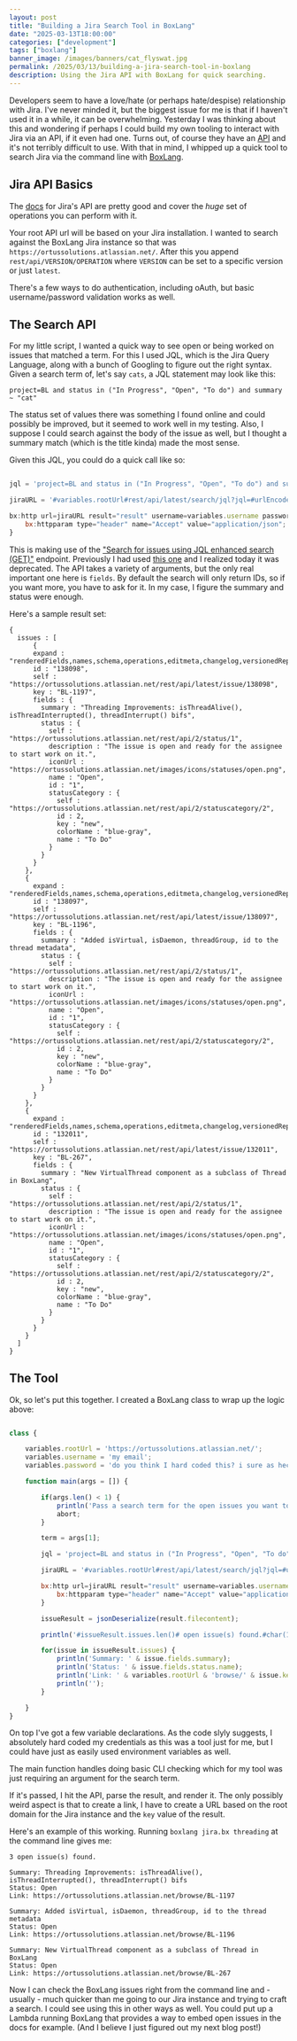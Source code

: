 ```yaml
---
layout: post
title: "Building a Jira Search Tool in BoxLang"
date: "2025-03-13T18:00:00"
categories: ["development"]
tags: ["boxlang"]
banner_image: /images/banners/cat_flyswat.jpg
permalink: /2025/03/13/building-a-jira-search-tool-in-boxlang
description: Using the Jira API with BoxLang for quick searching.
---
```


Developers seem to have a love/hate (or perhaps hate/despise) relationship with Jira. I've never minded it, but the biggest issue for me is that if I haven't used it in a while, it can be overwhelming. Yesterday I was thinking about this and wondering if perhaps I could build my own tooling to interact with Jira via an API, if it even had one. Turns out, of course they have an [API](https://developer.atlassian.com/cloud/jira/platform/rest/v3/intro/#version) and it's not terribly difficult to use. With that in mind, I whipped up a quick tool to search Jira via the command line with [BoxLang](https://boxlang.io).

## Jira API Basics

The [docs](https://developer.atlassian.com/cloud/jira/platform/rest/v3/intro/#version) for Jira's API are pretty good and cover the *huge* set of operations you can perform with it.

Your root API url will be based on your Jira installation. I wanted to search against the BoxLang Jira instance so that was `https://ortussolutions.atlassian.net/`. After this you append `rest/api/VERSION/OPERATION` where `VERSION` can be set to a specific version or just `latest`. 

There's a few ways to do authentication, including oAuth, but basic username/password validation works as well. 

## The Search API

For my little script, I wanted a quick way to see open or being worked on issues that matched a term. For this I used JQL, which is the Jira Query Language, along with a bunch of Googling to figure out the right syntax. Given a search term of, let's say `cats`, a JQL statement may look like this:

```
project=BL and status in ("In Progress", "Open", "To do") and summary ~ "cat"
```

The status set of values there was something I found online and could possibly be improved, but it seemed to work well in my testing. Also, I suppose I could search against the body of the issue as well, but I thought a summary match (which is the title kinda) made the most sense.

Given this JQL, you could do a quick call like so:

```js

jql = 'project=BL and status in ("In Progress", "Open", "To do") and summary ~ "cat"';

jiraURL = '#variables.rootUrl#rest/api/latest/search/jql?jql=#urlEncodedFormat(jql)#&fields=summary,status&maxResults=1000';

bx:http url=jiraURL result="result" username=variables.username password=variables.password {
	bx:httpparam type="header" name="Accept" value="application/json";
}
```

This is making use of the ["Search for issues using JQL enhanced search (GET)"](https://developer.atlassian.com/cloud/jira/platform/rest/v3/api-group-issue-search/#api-rest-api-3-search-jql-get) endpoint. Previously I had used [this one](https://developer.atlassian.com/cloud/jira/platform/rest/v3/api-group-issue-search/#api-rest-api-3-search-get) and I realized today it was deprecated. The API takes a variety of arguments, but the only real important one here is `fields`. By default the search will only return IDs, so if you want more, you have to ask for it. In my case, I figure the summary and status were enough. 

Here's a sample result set:

```
{
  issues : [
      {
      expand : "renderedFields,names,schema,operations,editmeta,changelog,versionedRepresentations",
      id : "138098",
      self : "https://ortussolutions.atlassian.net/rest/api/latest/issue/138098",
      key : "BL-1197",
      fields : {
        summary : "Threading Improvements: isThreadAlive(), isThreadInterrupted(), threadInterrupt() bifs",
        status : {
          self : "https://ortussolutions.atlassian.net/rest/api/2/status/1",
          description : "The issue is open and ready for the assignee to start work on it.",
          iconUrl : "https://ortussolutions.atlassian.net/images/icons/statuses/open.png",
          name : "Open",
          id : "1",
          statusCategory : {
            self : "https://ortussolutions.atlassian.net/rest/api/2/statuscategory/2",
            id : 2,
            key : "new",
            colorName : "blue-gray",
            name : "To Do"
          }
        }
      }
    },
    {
      expand : "renderedFields,names,schema,operations,editmeta,changelog,versionedRepresentations",
      id : "138097",
      self : "https://ortussolutions.atlassian.net/rest/api/latest/issue/138097",
      key : "BL-1196",
      fields : {
        summary : "Added isVirtual, isDaemon, threadGroup, id to the thread metadata",
        status : {
          self : "https://ortussolutions.atlassian.net/rest/api/2/status/1",
          description : "The issue is open and ready for the assignee to start work on it.",
          iconUrl : "https://ortussolutions.atlassian.net/images/icons/statuses/open.png",
          name : "Open",
          id : "1",
          statusCategory : {
            self : "https://ortussolutions.atlassian.net/rest/api/2/statuscategory/2",
            id : 2,
            key : "new",
            colorName : "blue-gray",
            name : "To Do"
          }
        }
      }
    },
    {
      expand : "renderedFields,names,schema,operations,editmeta,changelog,versionedRepresentations",
      id : "132011",
      self : "https://ortussolutions.atlassian.net/rest/api/latest/issue/132011",
      key : "BL-267",
      fields : {
        summary : "New VirtualThread component as a subclass of Thread in BoxLang",
        status : {
          self : "https://ortussolutions.atlassian.net/rest/api/2/status/1",
          description : "The issue is open and ready for the assignee to start work on it.",
          iconUrl : "https://ortussolutions.atlassian.net/images/icons/statuses/open.png",
          name : "Open",
          id : "1",
          statusCategory : {
            self : "https://ortussolutions.atlassian.net/rest/api/2/statuscategory/2",
            id : 2,
            key : "new",
            colorName : "blue-gray",
            name : "To Do"
          }
        }
      }
    }
  ]
}
```

## The Tool

Ok, so let's put this together. I created a BoxLang class to wrap up the logic above:

```js

class {

	variables.rootUrl = 'https://ortussolutions.atlassian.net/';
	variables.username = 'my email';
	variables.password = 'do you think I hard coded this? i sure as heck did';

	function main(args = []) {

		if(args.len() < 1) {
			println('Pass a search term for the open issues you want to find.');
			abort;
		}

		term = args[1];

		jql = 'project=BL and status in ("In Progress", "Open", "To do") and summary ~ "#term#"';

		jiraURL = '#variables.rootUrl#rest/api/latest/search/jql?jql=#urlEncodedFormat(jql)#&fields=summary,status&maxResults=1000';

		bx:http url=jiraURL result="result" username=variables.username password=variables.password {
			bx:httpparam type="header" name="Accept" value="application/json";
		}

		issueResult = jsonDeserialize(result.filecontent);

		println('#issueResult.issues.len()# open issue(s) found.#char(10)#');

		for(issue in issueResult.issues) {
			println('Summary: ' & issue.fields.summary);
			println('Status: ' & issue.fields.status.name);
			println('Link: ' & variables.rootUrl & 'browse/' & issue.key);
			println('');
		}

	}
}
```

On top I've got a few variable declarations. As the code slyly suggests, I absolutely hard coded my credentials as this was a tool just for me, but I could have just as easily used environment variables as well. 

The main function handles doing basic CLI checking which for my tool was just requiring an argument for the search term.

If it's passed, I hit the API, parse the result, and render it. The only possibly weird aspect is that to create a link, I have to create a URL based on the root domain for the Jira instance and the `key` value of the result. 

Here's an example of this working. Running `boxlang jira.bx threading` at the command line gives me:

```
3 open issue(s) found.

Summary: Threading Improvements: isThreadAlive(), isThreadInterrupted(), threadInterrupt() bifs
Status: Open
Link: https://ortussolutions.atlassian.net/browse/BL-1197

Summary: Added isVirtual, isDaemon, threadGroup, id to the thread metadata
Status: Open
Link: https://ortussolutions.atlassian.net/browse/BL-1196

Summary: New VirtualThread component as a subclass of Thread in BoxLang
Status: Open
Link: https://ortussolutions.atlassian.net/browse/BL-267
```

Now I can check the BoxLang issues right from the command line and - usually - much quicker than me going to our Jira instance and trying to craft a search. I could see using this in other ways as well. You could put up a Lambda running BoxLang that provides a way to embed open issues in the docs for example. (And I believe I just figured out my next blog post!)

